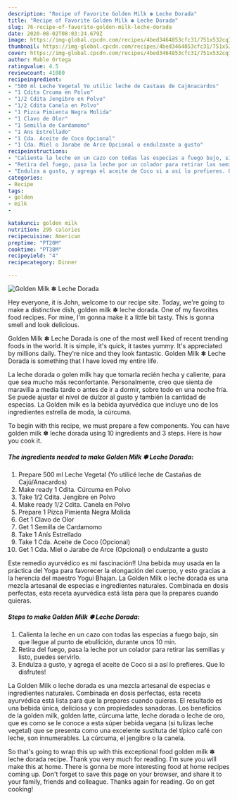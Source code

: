 ```yaml
---
description: "Recipe of Favorite Golden Milk ✽ Leche Dorada"
title: "Recipe of Favorite Golden Milk ✽ Leche Dorada"
slug: 76-recipe-of-favorite-golden-milk-leche-dorada
date: 2020-08-02T08:03:24.679Z
image: https://img-global.cpcdn.com/recipes/4bed3464853cfc31/751x532cq70/golden-milk-✽-leche-dorada-foto-principal.jpg
thumbnail: https://img-global.cpcdn.com/recipes/4bed3464853cfc31/751x532cq70/golden-milk-✽-leche-dorada-foto-principal.jpg
cover: https://img-global.cpcdn.com/recipes/4bed3464853cfc31/751x532cq70/golden-milk-✽-leche-dorada-foto-principal.jpg
author: Mable Ortega
ratingvalue: 4.5
reviewcount: 41080
recipeingredient:
- "500 ml Leche Vegetal Yo utilic leche de Castaas de CajAnacardos"
- "1 Cdita Crcuma en Polvo"
- "1/2 Cdita Jengibre en Polvo"
- "1/2 Cdita Canela en Polvo"
- "1 Pizca Pimienta Negra Molida"
- "1 Clavo de Olor"
- "1 Semilla de Cardamomo"
- "1 Ans Estrellado"
- "1 Cda. Aceite de Coco Opcional"
- "1 Cda. Miel o Jarabe de Arce Opcional o endulzante a gusto"
recipeinstructions:
- "Calienta la leche en un cazo con todas las especias a fuego bajo, sin que llegue al punto de ebullición, durante unos 10 min."
- "Retira del fuego, pasa la leche por un colador para retirar las semillas y listo, puedes servirlo."
- "Endulza a gusto, y agrega el aceite de Coco si a así lo prefieres. Que lo disfrutes!"
categories:
- Recipe
tags:
- golden
- milk
- 

katakunci: golden milk  
nutrition: 295 calories
recipecuisine: American
preptime: "PT20M"
cooktime: "PT38M"
recipeyield: "4"
recipecategory: Dinner

---
```



![Golden Milk ✽ Leche Dorada](https://img-global.cpcdn.com/recipes/4bed3464853cfc31/751x532cq70/golden-milk-✽-leche-dorada-foto-principal.jpg)

Hey everyone, it is John, welcome to our recipe site. Today, we're going to make a distinctive dish, golden milk ✽ leche dorada. One of my favorites food recipes. For mine, I'm gonna make it a little bit tasty. This is gonna smell and look delicious.

Golden Milk ✽ Leche Dorada is one of the most well liked of recent trending foods in the world. It is simple, it's quick, it tastes yummy. It's appreciated by millions daily. They're nice and they look fantastic. Golden Milk ✽ Leche Dorada is something that I have loved my entire life.

La leche dorada o golen milk hay que tomarla recién hecha y caliente, para que sea mucho más reconfortante. Personalmente, creo que sienta de maravilla a media tarde o antes de ir a dormir, sobre todo en una noche fría. Se puede ajustar el nivel de dulzor al gusto y también la cantidad de especias. La Golden milk es la bebida ayurvédica que incluye uno de los ingredientes estrella de moda, la cúrcuma.


To begin with this recipe, we must prepare a few components. You can have golden milk ✽ leche dorada using 10 ingredients and 3 steps. Here is how you cook it.

<!--inarticleads1-->

##### The ingredients needed to make Golden Milk ✽ Leche Dorada:

1. Prepare 500 ml Leche Vegetal (Yo utilicé leche de Castañas de Cajú/Anacardos)
1. Make ready 1 Cdita. Cúrcuma en Polvo
1. Take 1/2 Cdita. Jengibre en Polvo
1. Make ready 1/2 Cdita. Canela en Polvo
1. Prepare 1 Pizca Pimienta Negra Molida
1. Get 1 Clavo de Olor
1. Get 1 Semilla de Cardamomo
1. Take 1 Anís Estrellado
1. Take 1 Cda. Aceite de Coco (Opcional)
1. Get 1 Cda. Miel o Jarabe de Arce (Opcional) o endulzante a gusto


Este remedio ayurvédico es mi fascinación!! Una bebida muy usada en la práctica del Yoga para favorecer la elongación del cuerpo, y esto gracias a la herencia del maestro Yogui Bhajan. La Golden Milk o leche dorada es una mezcla artesanal de especias e ingredientes naturales. Combinada en dosis perfectas, esta receta ayurvédica está lista para que la prepares cuando quieras. 

<!--inarticleads2-->

##### Steps to make Golden Milk ✽ Leche Dorada:

1. Calienta la leche en un cazo con todas las especias a fuego bajo, sin que llegue al punto de ebullición, durante unos 10 min.
1. Retira del fuego, pasa la leche por un colador para retirar las semillas y listo, puedes servirlo.
1. Endulza a gusto, y agrega el aceite de Coco si a así lo prefieres. Que lo disfrutes!


La Golden Milk o leche dorada es una mezcla artesanal de especias e ingredientes naturales. Combinada en dosis perfectas, esta receta ayurvédica está lista para que la prepares cuando quieras. El resultado es una bebida única, deliciosa y con propiedades sanadoras. Los beneficios de la golden milk, golden latte, cúrcuma latte, leche dorada o leche de oro, que es como se le conoce a esta súper bebida vegana (si tulizas leche vegetal) que se presenta como una excelente sustituta del típico café con leche, son innumerables. La cúrcuma, el jengibre o la canela. 

So that's going to wrap this up with this exceptional food golden milk ✽ leche dorada recipe. Thank you very much for reading. I'm sure you will make this at home. There is gonna be more interesting food at home recipes coming up. Don't forget to save this page on your browser, and share it to your family, friends and colleague. Thanks again for reading. Go on get cooking!
